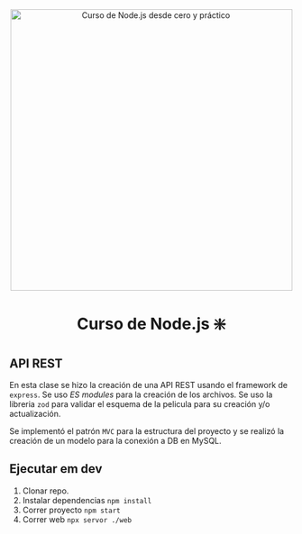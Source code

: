 <div align="center">

<img alt="Curso de Node.js desde cero y práctico" src="https://github-production-user-asset-6210df.s3.amazonaws.com/1561955/254806429-8ff74316-d49e-4358-8b1e-07d7b5a64ed4.jpeg" width="500">

# Curso de Node.js ❇️

<div align="left">

## API REST

En esta clase se hizo la creación de una API REST usando el framework de `express`. Se uso _ES modules_ para la creación de los archivos. Se uso la libreria `zod` para validar el esquema de la pelicula para su creación y/o actualización.

Se implementó el patrón `MVC` para la estructura del proyecto y se realizó la creación de un modelo para la conexión a DB en MySQL.


## Ejecutar em dev

1. Clonar repo.
2. Instalar dependencias `npm install`
3. Correr proyecto `npm start`
4. Correr web `npx servor ./web`